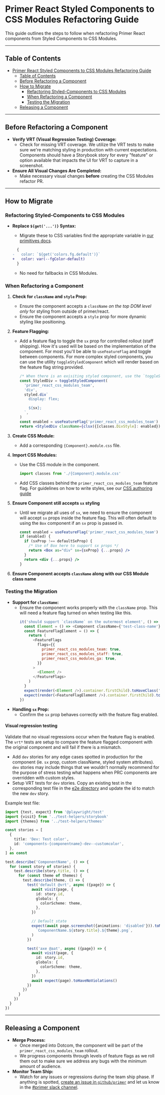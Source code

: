 # Primer React Styled Components to CSS Modules Refactoring Guide

This guide outlines the steps to follow when refactoring Primer React components from Styled Components to CSS Modules.

---

## Table of Contents

- [Primer React Styled Components to CSS Modules Refactoring Guide](#primer-react-styled-components-to-css-modules-refactoring-guide)
  - [Table of Contents](#table-of-contents)
  - [Before Refactoring a Component](#before-refactoring-a-component)
  - [How to Migrate](#how-to-migrate)
    - [Refactoring Styled-Components to CSS Modules](#refactoring-styled-components-to-css-modules)
    - [When Refactoring a Component](#when-refactoring-a-component)
    - [Testing the Migration](#testing-the-migration)
  - [Releasing a Component](#releasing-a-component)

---

## Before Refactoring a Component

- **Verify VRT (Visual Regression Testing) Coverage:**
  - Check for missing VRT coverage. We utilize the VRT tests to make sure we're matching styling in production with current expectations. Components should have a Storybook story for every "feature" or option available that impacts the UI for VRT to capture in a screenshot.
- **Ensure All Visual Changes Are Completed:**
  - Make necessary visual changes **before** creating the CSS Modules refactor PR.

---

## How to Migrate

### Refactoring Styled-Components to CSS Modules

- **Replace `${get('...')}` Syntax:**

  - Migrate these to CSS variables find the appropriate variable in [our primitives docs](https://primer.style/foundations/primitives/color).

  ```diff
    {
  -   color: `${get('colors.fg.default')}`
  +   color: var(--fgColor-default)
    }
  ```

  - No need for fallbacks in CSS Modules.

### When Refactoring a Component

1. **Check for `className` and `style` Prop:**
   - Ensure the component accepts a `className` _on the top DOM level only_ for styling from outside of primer/react.
   - Ensure the component accepts a `style` prop for more dynamic styling like positioning.
2. **Feature Flagging:**

   - Add a feature flag to toggle the `sx` prop for controlled rollout (staff shipping). How it's used will be based on the implementation of the component. For most you'll be able to `useFeatureFlag` and toggle between components. For more complex styled components, you can use the utility `toggleStyledComponent` which will render based on the feature flag string provided.

     ```jsx
     /* When there is an exisiting styled component, use the `toggleStyledComponent` utility. */
     const StyledDiv = toggleStyledComponent(
       'primer_react_css_modules_team',
       'div',
       styled.div`
         display: flex;

         ${sx};
       `,
     )
     const enabled = useFeatureFlag('primer_react_css_modules_team')
     return <StyledDiv className={clsx({[classes.DivStyle]: enabled})} {...props} />
     ```

3. **Create CSS Module:**
   - Add a corresponding `{Component}.module.css` file.
4. **Import CSS Modules:**

   - Use the CSS module in the component.

     ```js
     import classes from './{Component}.module.css'
     ```

   - Add CSS classes behind the `primer_react_css_modules_team` feature flag. For guidelines on how to write styles, see our [CSS authoring guide](./authoring-css.md)

5. **Ensure Component still accepts `sx` styling**

   - Until we migrate all uses of `sx`, we need to ensure the component will accept `sx` props inside the feature flag. This will often default to using the `Box` component if an `sx` prop is passed in.

     ```jsx
     const enabled = useFeatureFlag('primer_react_css_modules_team')
     if (enabled) {
       if (sxProp !== defaultSxProp) {
         /* Use of Box here to support sx props */
         return <Box as="div" sx={sxProp} {...props} />
       }
       return <div {...props} />
     }
     ```

6. **Ensure Component accepts `className` along with our CSS Module class name**

### Testing the Migration

- **Support for `className`:**
  - Ensure the component works properly with the `className` prop. This will need a feature flag turned on when testing like this.
    ```js
    it('should support `className` on the outermost element', () => {
      const Element = () => <Component className={'test-class-name'} />
      const FeatureFlagElement = () => {
        return (
          <FeatureFlags
            flags={{
              primer_react_css_modules_team: true,
              primer_react_css_modules_staff: true,
              primer_react_css_modules_ga: true,
            }}
          >
            <Element />
          </FeatureFlags>
        )
      }
      expect(render(<Element />).container.firstChild).toHaveClass('test-class-name')
      expect(render(<FeatureFlagElement />).container.firstChild).toHaveClass('test-class-name')
    })
    ```
- **Handling `sx` Prop:**
  - Confirm the `sx` prop behaves correctly with the feature flag enabled.

#### Visual regression testing

Validate that no visual regressions occur when the feature flag is enabled. The `vrt*` tests are setup to compare the feature flagged component with the original component and will fail if there is a mismatch.

- Add `dev` stories for any edge cases spotted in production for the component (ie. `sx` prop, custom className, styled system attributes). `dev` stories may include things that we wouldn't normally recommend for the purpose of stress testing what happens when PRC components are overridden with custom styles.
- Setup VRT tests for `dev` stories. Copy an existing test in the corresponding test file in the [e2e directory](https://github.com/primer/react/tree/main/e2e/components) and update the id to match the new `dev` story.

Example test file:

```ts
import {test, expect} from '@playwright/test'
import {visit} from '../test-helpers/storybook'
import {themes} from '../test-helpers/themes'

const stories = [
  {
    title: 'Dev: Test color',
    id: 'components-{componentname}-dev--customcolor',
  },
] as const

test.describe('ComponentName', () => {
  for (const story of stories) {
    test.describe(story.title, () => {
      for (const theme of themes) {
        test.describe(theme, () => {
          test('default @vrt', async ({page}) => {
            await visit(page, {
              id: story.id,
              globals: {
                colorScheme: theme,
              },
            })

            // Default state
            expect(await page.screenshot({animations: 'disabled'})).toMatchSnapshot(
              `ComponentName.${story.title}.${theme}.png`,
            )
          })

          test('axe @aat', async ({page}) => {
            await visit(page, {
              id: story.id,
              globals: {
                colorScheme: theme,
              },
            })
            await expect(page).toHaveNoViolations()
          })
        })
      }
    })
  }
})
```

---

## Releasing a Component

- **Merge Process:**
  - Once merged into Dotcom, the component will be part of the `primer_react_css_modules_team` rollout.
  - We progress components through levels of feature flags as we roll them out to make sure we address any bugs with the minimum amount of audience.
- **Monitor Team Ship:**
  - Watch for any issues or regressions during the team ship phase. If anything is spotted, [create an issue in `github/primer`](https://github.com/github/primer/issues/new?template=04-bug-report.yml) and let us know in the [#primer slack channel](https://github-grid.enterprise.slack.com/archives/CSGAVNZ19).
